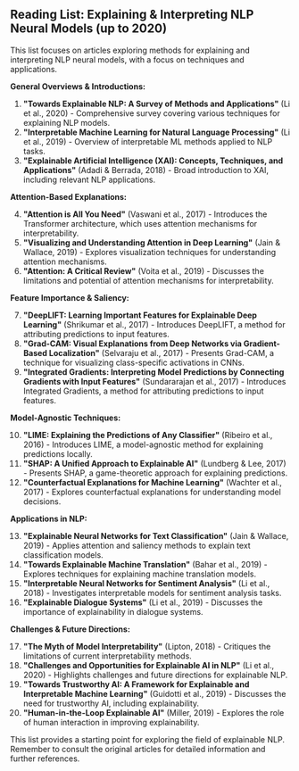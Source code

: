 ## Reading List: Explaining & Interpreting NLP Neural Models (up to 2020)

This list focuses on articles exploring methods for explaining and interpreting NLP neural models, with a focus on techniques and applications.

**General Overviews & Introductions:**

1. **"Towards Explainable NLP: A Survey of Methods and Applications"** (Li et al., 2020) - Comprehensive survey covering various techniques for explaining NLP models.
2. **"Interpretable Machine Learning for Natural Language Processing"** (Li et al., 2019) - Overview of interpretable ML methods applied to NLP tasks.
3. **"Explainable Artificial Intelligence (XAI): Concepts, Techniques, and Applications"** (Adadi & Berrada, 2018) - Broad introduction to XAI, including relevant NLP applications.

**Attention-Based Explanations:**

4. **"Attention is All You Need"** (Vaswani et al., 2017) - Introduces the Transformer architecture, which uses attention mechanisms for interpretability.
5. **"Visualizing and Understanding Attention in Deep Learning"** (Jain & Wallace, 2019) - Explores visualization techniques for understanding attention mechanisms.
6. **"Attention: A Critical Review"** (Voita et al., 2019) - Discusses the limitations and potential of attention mechanisms for interpretability.

**Feature Importance & Saliency:**

7. **"DeepLIFT: Learning Important Features for Explainable Deep Learning"** (Shrikumar et al., 2017) - Introduces DeepLIFT, a method for attributing predictions to input features.
8. **"Grad-CAM: Visual Explanations from Deep Networks via Gradient-Based Localization"** (Selvaraju et al., 2017) - Presents Grad-CAM, a technique for visualizing class-specific activations in CNNs.
9. **"Integrated Gradients: Interpreting Model Predictions by Connecting Gradients with Input Features"** (Sundararajan et al., 2017) - Introduces Integrated Gradients, a method for attributing predictions to input features.

**Model-Agnostic Techniques:**

10. **"LIME: Explaining the Predictions of Any Classifier"** (Ribeiro et al., 2016) - Introduces LIME, a model-agnostic method for explaining predictions locally.
11. **"SHAP: A Unified Approach to Explainable AI"** (Lundberg & Lee, 2017) - Presents SHAP, a game-theoretic approach for explaining predictions.
12. **"Counterfactual Explanations for Machine Learning"** (Wachter et al., 2017) - Explores counterfactual explanations for understanding model decisions.

**Applications in NLP:**

13. **"Explainable Neural Networks for Text Classification"** (Jain & Wallace, 2019) - Applies attention and saliency methods to explain text classification models.
14. **"Towards Explainable Machine Translation"** (Bahar et al., 2019) - Explores techniques for explaining machine translation models.
15. **"Interpretable Neural Networks for Sentiment Analysis"** (Li et al., 2018) - Investigates interpretable models for sentiment analysis tasks.
16. **"Explainable Dialogue Systems"** (Li et al., 2019) - Discusses the importance of explainability in dialogue systems.

**Challenges & Future Directions:**

17. **"The Myth of Model Interpretability"** (Lipton, 2018) - Critiques the limitations of current interpretability methods.
18. **"Challenges and Opportunities for Explainable AI in NLP"** (Li et al., 2020) - Highlights challenges and future directions for explainable NLP.
19. **"Towards Trustworthy AI: A Framework for Explainable and Interpretable Machine Learning"** (Guidotti et al., 2019) - Discusses the need for trustworthy AI, including explainability.
20. **"Human-in-the-Loop Explainable AI"** (Miller, 2019) - Explores the role of human interaction in improving explainability.

This list provides a starting point for exploring the field of explainable NLP. Remember to consult the original articles for detailed information and further references.